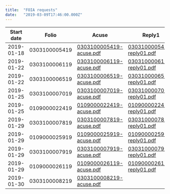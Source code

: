 ```yaml
---
title:  "FOIA requests"
date:   "2019-03-09T17:46:00.000Z"
---
```


Start date       |         Folio | Acuse                                             | Reply1                                              | Reply1 date      | Retainer
-----------------|---------------|---------------------------------------------------|-----------------------------------------------------|------------------|---------
2019-01-18 | 0303100005419 | [0303100005419-acuse.pdf](./0303100005419/0303100005419-acuse.pdf) | [0303100005419-reply01.pdf](./0303100005419/0303100005419-reply01.pdf) | 2019-01-24 | C5
2019-01-22 | 0303100006119 | [0303100006119-acuse.pdf](./0303100006119/0303100006119-acuse.pdf) | [0303100006119-reply01.pdf](./0303100006119/0303100006119-reply01.pdf) | 2019-01-25 | C5
2019-01-22 | 0303100006519 | [0303100006519-acuse.pdf](./0303100006519/0303100006519-acuse.pdf) | [0303100006519-reply01.pdf](./0303100006519/0303100006519-reply01.pdf) | 2019-01-25 | C5
2019-01-25 | 0303100007019 | [0303100007019-acuse.pdf](./0303100007019/0303100007019-acuse.pdf) | [0303100007019-reply01.pdf](./0303100007019/0303100007019-reply01.pdf) | 2019-02-01 | C5
2019-01-25 | 0109000022419 | [0109000022419-acuse.pdf](./0109000022419/0109000022419-acuse.pdf) | [0109000022419-reply01.pdf](./0109000022419/0109000022419-reply01.pdf) | 2019-02-04 | SSP
2019-01-29 | 0303100007819 | [0303100007819-acuse.pdf](./0303100007819/0303100007819-acuse.pdf) | [0303100007819-reply01.pdf](./0303100007819/0303100007819-reply01.pdf) | 2019-02-01 | C5
2019-01-29 | 0109000025919 | [0109000025919-acuse.pdf](./0109000025919/0109000025919-acuse.pdf) | [0109000025919-reply01.pdf](./0109000025919/0109000025919-reply01.pdf) | 2019-02-04 | SSP
2019-01-29 | 0303100007919 | [0303100007919-acuse.pdf](./0303100007919/0303100007919-acuse.pdf) | [0303100007919-reply01.pdf](./0303100007919/0303100007919-reply01.pdf) | 2019-02-01 | C5
2019-01-29 | 0109000026119 | [0109000026119-acuse.pdf](./0109000026119/0109000026119-acuse.pdf) | [0109000026119-reply01.pdf](./0109000026119/0109000026119-reply01.pdf) | 2019-02-04 | SSP
2019-01-30 | 0303100008219 | [0303100008219-acuse.pdf](./0303100008219/0303100008219-acuse.pdf) |                                                     |                  | C5
